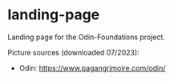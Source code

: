 # landing-page
Landing page for the Odin-Foundations project.

Picture sources (downloaded 07/2023): 
- Odin: https://www.pagangrimoire.com/odin/

